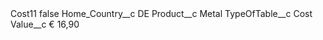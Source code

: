 <?xml version="1.0" encoding="UTF-8"?>
<CustomMetadata xmlns="http://soap.sforce.com/2006/04/metadata" xmlns:xsi="http://www.w3.org/2001/XMLSchema-instance" xmlns:xsd="http://www.w3.org/2001/XMLSchema">
    <label>Cost11</label>
    <protected>false</protected>
    <values>
        <field>Home_Country__c</field>
        <value xsi:type="xsd:string">DE</value>
    </values>
    <values>
        <field>Product__c</field>
        <value xsi:type="xsd:string">Metal</value>
    </values>
    <values>
        <field>TypeOfTable__c</field>
        <value xsi:type="xsd:string">Cost</value>
    </values>
    <values>
        <field>Value__c</field>
        <value xsi:type="xsd:string">€ 16,90</value>
    </values>
</CustomMetadata>
